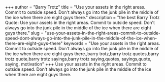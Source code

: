 +++
author = "Barry Trotz"
title = "Use your assets in the right areas. Commit to outside speed. Don't always go into the junk pile in the middle of the ice when there are eight guys there."
description = "the best Barry Trotz Quote: Use your assets in the right areas. Commit to outside speed. Don't always go into the junk pile in the middle of the ice when there are eight guys there."
slug = "use-your-assets-in-the-right-areas-commit-to-outside-speed-dont-always-go-into-the-junk-pile-in-the-middle-of-the-ice-when-there-are-eight-guys-there"
keywords = "Use your assets in the right areas. Commit to outside speed. Don't always go into the junk pile in the middle of the ice when there are eight guys there.,barry trotz,barry trotz quotes,barry trotz quote,barry trotz sayings,barry trotz saying,quotes, sayings,quote, saying, motivation"
+++
Use your assets in the right areas. Commit to outside speed. Don't always go into the junk pile in the middle of the ice when there are eight guys there.
